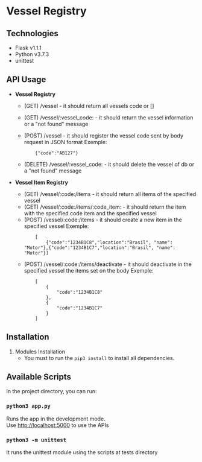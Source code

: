# Vessel Registry

## Technologies

- Flask v1.1.1
- Python v3.7.3
- unittest

## API Usage
- **Vessel Registry**
    - (GET) /vessel - it should return all vessels code or []
    - (GET) /vessel/:vessel_code: - it should return the vessel information or a "not found" message

    - (POST) /vessel - it should register the vessel code sent by body request in JSON format
        Exemple:
        ```
            {"code":"AB127"}
        ```
    - (DELETE) /vessel/:vessel_code: - it should delete the vessel of db or a "not found" message

- **Vessel Item Registry**
    - (GET) /vessel/:code:/items - it should return all items of the specified vessel
    - (GET) /vessel/:code:/items/:code_item: - it should return the item with the specified code item and the specified vessel
    - (POST) /vessel/:code:/items - it should create a new item in the specified vessel
        Exemple:
        ```
            [
                {"code":"1234B1C8","location":"Brasil", "name": "Motor"},{"code":"1234B1C7","location":"Brasil", "name": "Motor"}]
        ```
    - (POST) /vessel/:code:/items/deactivate - it should deactivate in the specified vessel the items set on the body
        Exemple:
        ```
            [
                {
                    "code":"1234B1C8"
                },
                {
                    "code":"1234B1C7"
                }
            ]
        ```


## Installation

1. Modules Installation
    - You must to run the `pip3 install` to install all dependencies.

## Available Scripts

In the project directory, you can run:

### `python3 app.py`

Runs the app in the development mode.\
Use [http://localhost:5000](http://localhost:5000) to use the APIs

### `python3 -m unittest`

It runs the unittest module using the scripts at tests directory
